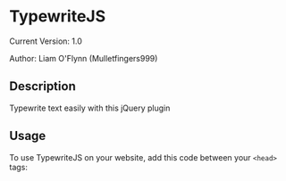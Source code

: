 TypewriteJS  
===========================

Current Version: 1.0

Author: Liam O'Flynn (Mulletfingers999)

Description
-----------
Typewrite text easily with this jQuery plugin

Usage
-----------
To use TypewriteJS on your website, add this code between your `<head>` tags:
 
